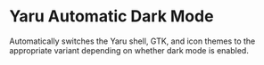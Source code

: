 # Yaru Automatic Dark Mode

Automatically switches the Yaru shell, GTK, and icon themes to the appropriate variant depending on whether dark mode is enabled.